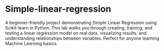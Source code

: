 # Simple-linear-regression
A beginner-friendly project demonstrating Simple Linear Regression using Scikit-learn in Python. This lab walks you through creating, training, and testing a linear regression model on real data, visualizing results, and understanding relationships between variables. Perfect for anyone learning Machine Learning basics.

